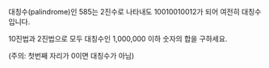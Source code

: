 대칭수(palindrome)인 585는 2진수로 나타내도 10010010012가 되어 여전히 대칭수입니다.

10진법과 2진법으로 모두 대칭수인 1,000,000 이하 숫자의 합을 구하세요.

(주의: 첫번째 자리가 0이면 대칭수가 아님)